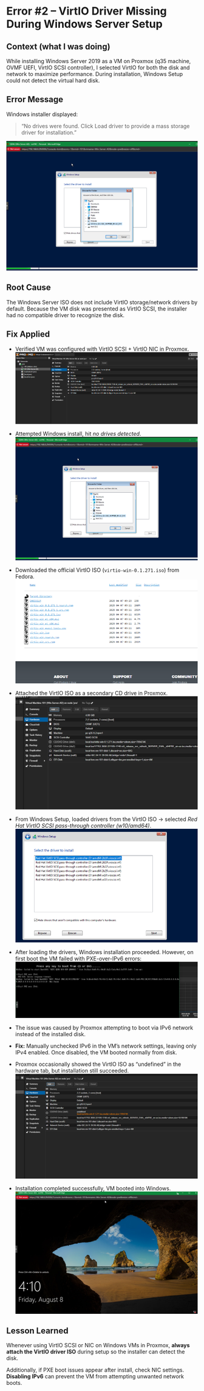 # Error #2 – VirtIO Driver Missing During Windows Server Setup

## Context (what I was doing)
While installing Windows Server 2019 as a VM on Proxmox (q35 machine, OVMF UEFI, VirtIO SCSI controller), I selected VirtIO for both the disk and network to maximize performance. During installation, Windows Setup could not detect the virtual hard disk.

## Error Message
Windows installer displayed:

> “No drives were found. Click Load driver to provide a mass storage driver for installation.”

![No Drives](Error-2/02-no-drives.png)

## Root Cause
The Windows Server ISO does not include VirtIO storage/network drivers by default. Because the VM disk was presented as VirtIO SCSI, the installer had no compatible driver to recognize the disk.

## Fix Applied
- Verified VM was configured with VirtIO SCSI + VirtIO NIC in Proxmox.  
  ![Hardware Pre-Fix](Error-2/01-hw-pre-fix.png)  

- Attempted Windows install, hit *no drives detected*.  
  ![No Drives](Error-2/02-no-drives.png)  

- Downloaded the official VirtIO ISO (`virtio-win-0.1.271.iso`) from Fedora.  
  ![VirtIO ISO Download](Error-2/extra-fedora-source.png)  

- Attached the VirtIO ISO as a secondary CD drive in Proxmox.  
  ![VirtIO ISO Attached](Error-2/04-virtio-iso-attached.png)  

- From Windows Setup, loaded drivers from the VirtIO ISO → selected *Red Hat VirtIO SCSI pass-through controller (w10/amd64)*.  
  ![Select Driver](Error-2/05-select-driver.png)  

- After loading the drivers, Windows installation proceeded. However, on first boot the VM failed with PXE-over-IPv6 errors:  
  ![PXE Boot Failure](Error-2/06-boot-failure.png)  

- The issue was caused by Proxmox attempting to boot via IPv6 network instead of the installed disk.  
- **Fix:** Manually unchecked IPv6 in the VM’s network settings, leaving only IPv4 enabled. Once disabled, the VM booted normally from disk.  

- Proxmox occasionally showed the VirtIO ISO as “undefined” in the hardware tab, but installation still succeeded.  
  ![Undefined CD](Error-2/07-hw-undefined.png)  

- Installation completed successfully, VM booted into Windows.  
  ![First Boot Success](Error-2/08-success.png)  

## Lesson Learned
Whenever using VirtIO SCSI or NIC on Windows VMs in Proxmox, **always attach the VirtIO driver ISO** during setup so the installer can detect the disk.  

Additionally, if PXE boot issues appear after install, check NIC settings. **Disabling IPv6** can prevent the VM from attempting unwanted network boots.
